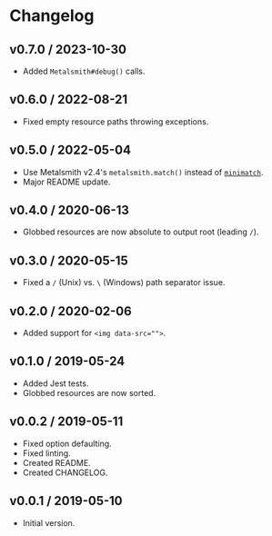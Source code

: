 # Changelog

## v0.7.0 / 2023-10-30

- Added `Metalsmith#debug()` calls.

## v0.6.0 / 2022-08-21

- Fixed empty resource paths throwing exceptions.

## v0.5.0 / 2022-05-04

- Use Metalsmith v2.4's `metalsmith.match()` instead of [`minimatch`](https://www.npmjs.com/package/minimatch).
- Major README update.

## v0.4.0 / 2020-06-13

- Globbed resources are now absolute to output root (leading `/`).

## v0.3.0 / 2020-05-15

- Fixed a `` / `` (Unix) vs. `` \ `` (Windows) path separator issue.

## v0.2.0 / 2020-02-06

- Added support for `<img data-src="">`.

## v0.1.0 / 2019-05-24

- Added Jest tests.
- Globbed resources are now sorted.

## v0.0.2 / 2019-05-11

- Fixed option defaulting.
- Fixed linting.
- Created README.
- Created CHANGELOG.

## v0.0.1 / 2019-05-10

- Initial version.
